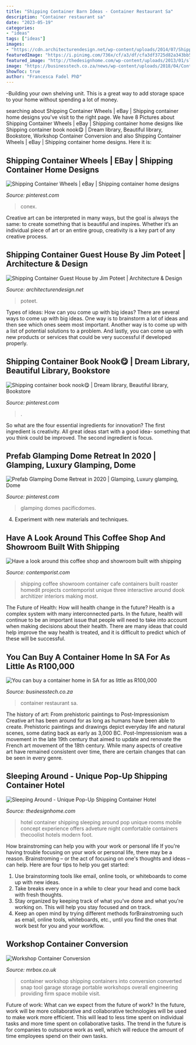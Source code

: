 ```yaml
---
title: "Shipping Container Barn Ideas - Container Restaurant Sa"
description: "Container restaurant sa"
date: "2023-05-19"
categories:
- "ideas"
tags: ["ideas"]
images:
- "https://cdn.architecturendesign.net/wp-content/uploads/2014/07/Shipping-Container-Guest-House-07-2.jpg"
featuredImage: "https://i.pinimg.com/736x/cf/a3/df/cfa3df3725d82a343bb5f08331a5dac7.jpg"
featured_image: "http://thedesignhome.com/wp-content/uploads/2013/01/sleeping-around-11.jpg"
image: "https://businesstech.co.za/news/wp-content/uploads/2018/04/Container-restaurant.jpg"
ShowToc: true
author: "Francesca Fadel PhD"
---
```



-Building your own shelving unit. This is a great way to add storage space to your home without spending a lot of money.

	

		
searching about Shipping Container Wheels | eBay | Shipping container home designs you've visit to the right page. We have 8 Pictures about Shipping Container Wheels | eBay | Shipping container home designs like Shipping container book nook😋 | Dream library, Beautiful library, Bookstore, Workshop Container Conversion and also Shipping Container Wheels | eBay | Shipping container home designs. Here it is:
		
    
## Shipping Container Wheels | EBay | Shipping Container Home Designs

<img loading=lazy src="https://i.pinimg.com/736x/cf/a3/df/cfa3df3725d82a343bb5f08331a5dac7.jpg" onerror="this.onerror=null;this.src='https://tse1.mm.bing.net/th?id=OIP.hoi6S79BItOPSD26-qEtqAHaJ3&amp;pid=15.1';" alt="Shipping Container Wheels | eBay | Shipping container home designs">

_Source: pinterest.com_

>conex. 

	

Creative art can be interpreted in many ways, but the goal is always the same: to create something that is beautiful and inspires. Whether it’s an individual piece of art or an entire group, creativity is a key part of any creative process.

    
## Shipping Container Guest House By Jim Poteet | Architecture &amp; Design

<img loading=lazy src="https://cdn.architecturendesign.net/wp-content/uploads/2014/07/Shipping-Container-Guest-House-07-2.jpg" onerror="this.onerror=null;this.src='https://tse2.mm.bing.net/th?id=OIP.K5kCS-VsmaFR_CBrSrRdLQHaE7&amp;pid=15.1';" alt="Shipping Container Guest House by Jim Poteet | Architecture &amp; Design">

_Source: architecturendesign.net_

>poteet. 

	

Types of ideas: How can you come up with big ideas?
There are several ways to come up with big ideas. One way is to brainstorm a lot of ideas and then see which ones seem most important. Another way is to come up with a list of potential solutions to a problem. And lastly, you can come up with new products or services that could be very successful if developed properly.

    
## Shipping Container Book Nook😋 | Dream Library, Beautiful Library, Bookstore

<img loading=lazy src="https://i.pinimg.com/originals/d5/3a/26/d53a2665fe06d958c805c6847dbe69e3.jpg" onerror="this.onerror=null;this.src='https://tse2.mm.bing.net/th?id=OIP.MQzunbHfL79ySH0BeBF8sgAAAA&amp;pid=15.1';" alt="Shipping container book nook😋 | Dream library, Beautiful library, Bookstore">

_Source: pinterest.com_

>. 

	

So what are the four essential ingredients for innovation? The first ingredient is creativity. All great ideas start with a good idea- something that you think could be improved. The second ingredient is focus.

    
## Prefab Glamping Dome Retreat In 2020 | Glamping, Luxury Glamping, Dome

<img loading=lazy src="https://i.pinimg.com/736x/01/bc/74/01bc74f61e274361d507ffb33b97356f.jpg" onerror="this.onerror=null;this.src='https://tse4.mm.bing.net/th?id=OIP.ZfFT33y_wP54gz1QWUs0LwHaJ3&amp;pid=15.1';" alt="Prefab Glamping Dome Retreat in 2020 | Glamping, Luxury glamping, Dome">

_Source: pinterest.com_

>glamping domes pacificdomes. 

	

4. Experiment with new materials and techniques.

    
## Have A Look Around This Coffee Shop And Showroom Built With Shipping

<img loading=lazy src="http://www.contemporist.com/wp-content/uploads/2015/11/foghound_111115_07-800x1199.jpg" onerror="this.onerror=null;this.src='https://tse4.mm.bing.net/th?id=OIP.L87ZBezWD1mMMqEns19m2wHaLG&amp;pid=15.1';" alt="Have a look around this coffee shop and showroom built with shipping">

_Source: contemporist.com_

>shipping coffee showroom container cafe containers built roaster homedit projects contemporist unique three interactive around dook architizer interiors making most. 

	

The Future of Health: How will health change in the future?
Health is a complex system with many interconnected parts. In the future, health will continue to be an important issue that people will need to take into account when making decisions about their health. There are many ideas that could help improve the way health is treated, and it is difficult to predict which of these will be successful.

    
## You Can Buy A Container Home In SA For As Little As R100,000

<img loading=lazy src="https://businesstech.co.za/news/wp-content/uploads/2018/04/Container-restaurant.jpg" onerror="this.onerror=null;this.src='https://tse2.mm.bing.net/th?id=OIP.JOwgC-gAeB2B9QKN9C0EfwHaFj&amp;pid=15.1';" alt="You can buy a container home in SA for as little as R100,000">

_Source: businesstech.co.za_

>container restaurant sa. 

	

The history of art: From prehistoric paintings to Post-Impressionism
Creative art has been around for as long as humans have been able to create. Prehistoric paintings and drawings depict everyday life and natural scenes, some dating back as early as 3,000 BC. Post-Impressionism was a movement in the late 19th century that aimed to update and renovate the French art movement of the 18th century. While many aspects of creative art have remained consistent over time, there are certain changes that can be seen in every genre.

    
## Sleeping Around - Unique Pop-Up Shipping Container Hotel

<img loading=lazy src="http://thedesignhome.com/wp-content/uploads/2013/01/sleeping-around-11.jpg" onerror="this.onerror=null;this.src='https://tse4.mm.bing.net/th?id=OIP.IKt4_v0QbouauChsiuKnXgHaHa&amp;pid=15.1';" alt="Sleeping Around - Unique Pop-Up Shipping Container Hotel">

_Source: thedesignhome.com_

>hotel container shipping sleeping around pop unique rooms mobile concept experience offers adveture night comfortable containers thecoolist hotels modern foot. 

	

How brainstroming can help you with your work or personal life
If you're having trouble focusing on your work or personal life, there may be a reason. Brainstroming – or the act of focusing on one's thoughts and ideas – can help. Here are four tips to help you get started: 
1. Use brainstorming tools like email, online tools, or whiteboards to come up with new ideas. 
2. Take breaks every once in a while to clear your head and come back with fresh thoughts. 
3. Stay organized by keeping track of what you've done and what you're working on. This will help you stay focused and on track. 
4. Keep an open mind by trying different methods forBrainstroming such as email, online tools, whiteboards, etc., until you find the ones that work best for you and your workflow.

    
## Workshop Container Conversion

<img loading=lazy src="https://www.mrbox.co.uk/wp-content/uploads/2013/01/workshop-container-conversion-01.jpg" onerror="this.onerror=null;this.src='https://tse1.mm.bing.net/th?id=OIP.fvbP8hWiHI7j9MAO-NVN-wHaFj&amp;pid=15.1';" alt="Workshop Container Conversion">

_Source: mrbox.co.uk_

>container workshop shipping containers into conversion converted snap tool garage storage portable workshops overall engineering providing firm space mobile visit. 

	

Future of work: What can we expect from the future of work?
In the future, work will be more collaborative and collaborative technologies will be used to make work more efficient. This will lead to less time spent on individual tasks and more time spent on collaborative tasks. The trend in the future is for companies to outsource work as well, which will reduce the amount of time employees spend on their own tasks.

